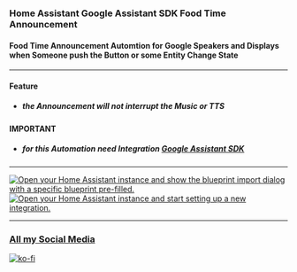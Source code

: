 ### Home Assistant Google Assistant SDK Food Time Announcement
#### Food Time Announcement Automtion for Google Speakers and Displays when Someone push the Button or some Entity Change State

---

#### Feature
* ##### the Announcement will not interrupt the Music or TTS

#### IMPORTANT
* ##### for this Automation need Integration [Google Assistant SDK](https://www.home-assistant.io/integrations/google_assistant_sdk)

---

<a href="https://my.home-assistant.io/redirect/blueprint_import/?blueprint_url=https%3A%2F%2Fgithub.com%2FDzurisHome%2FHome-Assistant-Google-Assistant-SDK-Food-Time-Announcement%2Fblob%2Fmain%2Fgoogle_assistant_sdk_food_time_announcement.yaml" target="_blank"><img src="https://my.home-assistant.io/badges/blueprint_import.svg" alt="Open your Home Assistant instance and show the blueprint import dialog with a specific blueprint pre-filled." /></a>     <a href="https://my.home-assistant.io/redirect/config_flow_start/?domain=google_assistant_sdk" target="_blank"><img src="https://my.home-assistant.io/badges/config_flow_start.svg" alt="Open your Home Assistant instance and start setting up a new integration." /></a>

---


### [All my Social Media](https://linktr.ee/DzurisHome)

[![ko-fi](https://ko-fi.com/img/githubbutton_sm.svg)](https://ko-fi.com/N4N6M7OX3)
